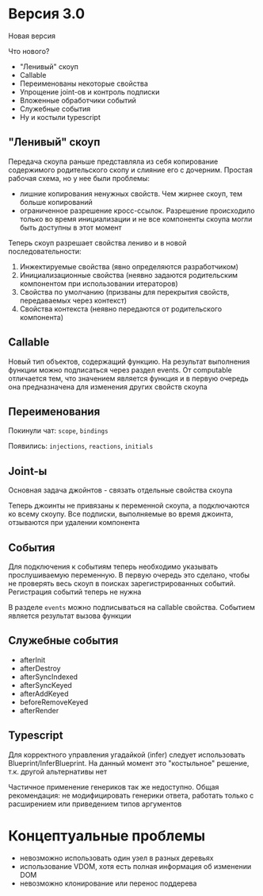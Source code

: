 # Версия 3.0

Новая версия

Что нового?
- "Ленивый" скоуп
- Callable
- Переименованы некоторые свойства
- Упрощение joint-ов и контроль подписки
- Вложенные обработчики событий
- Служебные события
- Ну и костыли typescript


## "Ленивый" скоуп

Передача скоупа раньше представляла из себя копирование содержимого родительского скопу и слияние его с дочерним. Простая рабочая схема, но у нее были проблемы:
- лишние копирования ненужных свойств. Чем жирнее скоуп, тем больше копирований
- ограниченное разрешение кросс-ссылок. Разрешение происходило только во время инициализации и не все компоненты скоупа могли быть доступны в этот момент

Теперь скоуп разрешает свойства лениво и в новой последовательности:
1. Инжектируемые свойства (явно определяются разработчиком)
2. Инициализационные свойства (неявно задаются родительским компонентом при использовании итераторов)
3. Свойства по умолчанию (призваны для перекрытия свойств, передаваемых через контекст)
4. Свойства контекста (неявно передаются от родительского компонента)

## Callable

Новый тип объектов, содержащий функцию. На результат выполнения функции можно подписаться через раздел events. От computable отличается тем, что значением является функция и в первую очередь она предназначена для изменения других свойств скоупа

## Переименования

Покинули чат: `scope`, `bindings`

Появились: `injections`, `reactions`, `initials`

## Joint-ы

Основная задача джойнтов - связать отдельные свойства скоупа

Теперь джоинты не привязаны к переменной скоупа, а подключаются ко всему скоупу. Все подписки, выполняемые во время джоинта, отзываются при удалении компонента

## События

Для подключения к событиям теперь необходимо указывать прослушиваемую переменную. В первую очередь это сделано, чтобы не проверять весь скоуп в поисках зарегистрированных событий. Регистрация событий теперь не нужна

В разделе `events` можно подписываться на callable свойства. Событием является результат вызова функции

## Служебные события

- afterInit
- afterDestroy
- afterSyncIndexed
- afterSyncKeyed
- afterAddKeyed
- beforeRemoveKeyed
- afterRender

## Typescript

Для корректного управления угадайкой (infer) следует использовать Blueprint/InferBlueprint. На данный момент это "костыльное" решение, т.к. другой альтернативы нет

Частичное применение генериков так же недоступно. Общая рекомендация: не модифицировать генерики ответа, работать только с расширением или приведением типов аргументов




# Концептуальные проблемы

- невозможно использовать один узел в разных деревьях
- использование VDOM, хотя есть полная информация об изменении DOM
- невозможно клонирование или перенос поддерева




